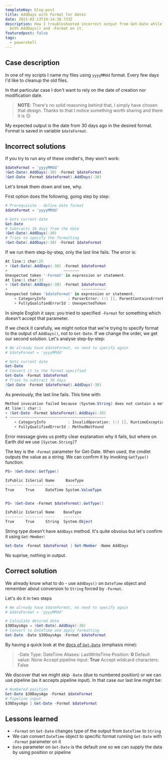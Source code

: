 ```yaml
---
templateKey: blog-post
title: AddDays with Format for dates
date: 2021-02-13T19:14:38.733Z
description: How I troubleshooted incorrect output from Get-Date while using
  both AddDays() and -Format on it.
featuredpost: false
tags:
  - powershell
---
```

## Case description

In one of my scripts I name my files using `yyyyMMdd` format. Every few days I'd like to cleanup the old files.

In that particular case I don't want to rely on the date of creation nor modification date.

> **NOTE**: There's no solid reasoning behind that, I simply have chosen that design. Thanks to that I notice something worth sharing and there it is 😉

My expected output is the date from 30 days ago in the desired format. Format is saved in variable `$dateFormat`.

## Incorrect solutions

If you try to run any of these cmdlet's, they won't work:

```powershell
$dateFormat = 'yyyyMMdd'
(Get-Date).AddDays(-30) -Format $dateFormat
(Get-Date -Format $dateFormat).AddDays(-30)
```

Let's break them down and see, why.

First option does the following, going step by step:

```powershell
# Prerequisite - define date format
$dateFormat = 'yyyyMMdd'

# Gets current date
Get-Date
# Subtracts 30 days from the date
(Get-Date).AddDays(-30)
# Tries to specify the formatting
(Get-Date).AddDays(-30) -Format $dateFormat
```

If we run them step-by-step, only the last line fails. The error is:

```powershell
At line:1 char:25
+ (Get-Date).AddDays(-30) -Format $dateFormat
+                         ~~~~~~~
Unexpected token '-Format' in expression or statement.
At line:1 char:33
+ (Get-Date).AddDays(-30) -Format $dateFormat
+                                 ~~~~~~~~~~~
Unexpected token '$dateFormat' in expression or statement.
    + CategoryInfo          : ParserError: (:) [], ParentContainsErrorRecordException
    + FullyQualifiedErrorId : UnexpectedToken
```

In simple English it says: you tried to specified `-Format` for something which doesn't accept that parameter.

If we check it carefully, we might notice that we're trying to specify format to the output of `AddDays()`, not to `Get-Date`. If we change the order, we get our second solution. Let's analyse step-by-step:

```powershell
# We already have $dateFormat, no need to specify again
# $dateFormat = 'yyyyMMdd'

# Gets current date
Get-Date
# Convert it to the format specified
Get-Date -Format $dateFormat
# Tries to subtract 30 days
(Get-Date -Format $dateFormat).AddDays(-30)
```

As previously, the last line fails. This time with:

```powershell
Method invocation failed because [System.String] does not contain a method named 'AddDays'.
At line:1 char:1
+ (Get-Date -Format $dateFormat).AddDays(-30)
+ ~~~~~~~~~~~~~~~~~~~~~~~~~~~~~~~~~~~~~~~~~~~
    + CategoryInfo          : InvalidOperation: (:) [], RuntimeException
    + FullyQualifiedErrorId : MethodNotFound
```

Error message gives us pretty clear explanation why it fails, but where on Earth did we use `[System.String]`?

The key is the `-Format` parameter for Get-Date. When used, the cmdlet outputs the value as a string. We can confirm it by invoking `GetType()` function:

```powershell
PS> (Get-Date).GetType()

IsPublic IsSerial Name     BaseType
-------- -------- ----     --------
True     True     DateTime System.ValueType


PS> (Get-Date -Format $dateFormat).GetType()

IsPublic IsSerial Name    BaseType
-------- -------- ----    --------
True     True     String  System.Object
```

String type doesn't have `AddDays` method. It's quite obvoius but let's confirm it using `Get-Member`:

```powershell
Get-Date -Format $dateFormat | Get-Member -Name AddDays
```
No suprise, nothing in output.

## Correct solution

We already know what to do - use `AddDays()` on `DateTime` object and remember about conversion to `String` forced by `-Format`.

Let's do it in two steps

```powershell
# We already have $dateFormat, no need to specify again
# $dateFormat = 'yyyyMMdd'

# Calculate desired date
$30DaysAgo = (Get-Date).AddDays(-30)
# Convert to DateTime and apply formatting
Get-Date -Date $30DaysAgo -Format $dateFormat
```
By having a quick look at the [docs of `Get-Date`](https://docs.microsoft.com/en-us/powershell/module/microsoft.powershell.utility/get-date?view=powershell-7.1#parameters) (emphasis mine):

> -Date
> Type:	DateTime
> Aliases:	LastWriteTime
> Position:	**0**
> Default value:	None
> Accept pipeline input:	**True**
> Accept wildcard characters:	False

We discover that we might skip `-Date` (due to numbered position) or we can use pipeline (as it accepts pipeline input). In that case our last line might be:

```powershell
# Numbered position
Get-Date $30DaysAgo -Format $dateFormat
# Pipeline input
$30DaysAgo | Get-Date -Format $dateFormat
```

## Lessons learned

* `-Format` on `Get-Date` changes type of the output from `DateTime` to `String`
* We can convert `DateTime` object to specific format running `Get-Date` with `-Format` parameter on it
* `Date` parameter on `Get-Date` is the default one so we can supply the data by using position or pipeline
